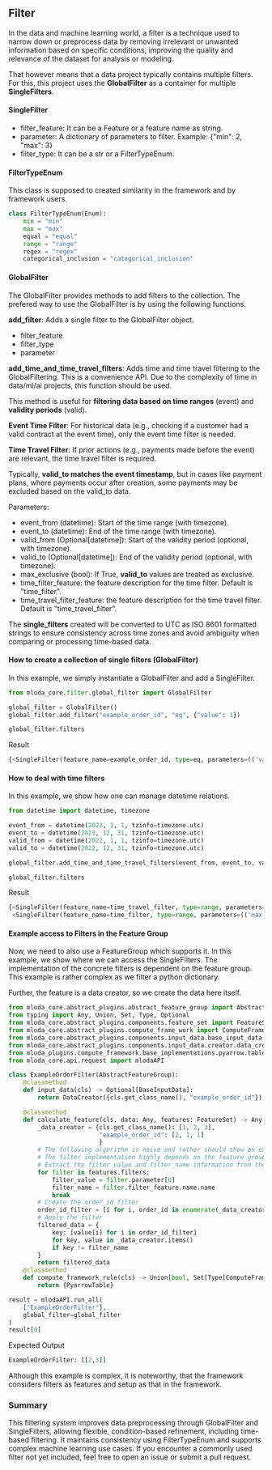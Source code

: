 ## Filter

In the data and machine learning world, a filter is a technique used to narrow down or preprocess data by removing irrelevant or unwanted information based on specific conditions, improving the quality and relevance of the dataset for analysis or modeling.

That however means that a data project typically contains multiple filters. For this, this project uses the **GlobalFilter** as a container for multiple **SingleFilters**. 

#### SingleFilter

-    filter_feature: It can be a Feature or a feature name as string.
-    parameter: A dictionary of parameters to filter. Example: {"min": 2, "max": 3}
-    filter_type: It can be a str or a FilterTypeEnum.

#### FilterTypeEnum

This class is supposed to created similarity in the framework and by framework users.

``` python
class FilterTypeEnum(Enum):
    min = "min"
    max = "max"
    equal = "equal"
    range = "range"
    regex = "regex"
    categorical_inclusion = "categorical_inclusion"
```

#### GlobalFilter

The GlobalFilter provides methods to add filters to the collection. The prefered way to use the GlobalFilter is by using the following functions.

**add_filter**: Adds a single filter to the GlobalFilter object.

-   filter_feature
-   filter_type
-   parameter

**add_time_and_time_travel_filters**: Adds time and time travel filtering to the GlobalFiltering. This is a convenience API. Due to the complexity of time in data/ml/ai projects, this function should be used.

This method is useful for **filtering data based on time ranges** (event) and **validity periods** (valid).

**Event Time Filter**: For historical data (e.g., checking if a customer had a valid contract at the event time), only the event time filter is needed.
    
**Time Travel Filter**: If prior actions (e.g., payments made before the event) are relevant, the time travel filter is required.

Typically, **valid_to matches the event timestamp**, but in cases like payment plans, where payments occur after creation, some payments may be excluded based on the valid_to data.

Parameters:

-   event_from (datetime): Start of the time range (with timezone).
-   event_to (datetime): End of the time range (with timezone).
-   valid_from (Optional[datetime]): Start of the validity period (optional, with timezone).
-   valid_to (Optional[datetime]): End of the validity period (optional, with timezone).
-   max_exclusive (bool): If True, **valid_to** values are treated as exclusive.
-   time_filter_feature: the feature description for the time filter. Default is "time_filter".
-   time_travel_filter_feature: the feature description for the time travel filter. Default is "time_travel_filter".

The **single_filters** created will be converted to UTC as ISO 8601 formatted strings to ensure consistency
    across time zones and avoid ambiguity when comparing or processing time-based data.

#### How to create a collection of single filters (GlobalFilter)

In this example, we simply instantiate a GlobalFilter and add a SingleFilter.

```python
from mloda_core.filter.global_filter import GlobalFilter

global_filter = GlobalFilter()
global_filter.add_filter("example_order_id", "eq", {"value": 1})

global_filter.filters
```

Result

``` python
{<SingleFilter(feature_name=example_order_id, type=eq, parameters=(('value', 1),))>}
```

#### How to deal with time filters

In this example, we show how one can manage datetime relations.

```python
from datetime import datetime, timezone

event_from = datetime(2023, 1, 1, tzinfo=timezone.utc)
event_to = datetime(2023, 12, 31, tzinfo=timezone.utc)
valid_from = datetime(2022, 1, 1, tzinfo=timezone.utc)
valid_to = datetime(2022, 12, 31, tzinfo=timezone.utc)

global_filter.add_time_and_time_travel_filters(event_from, event_to, valid_from, valid_to)

global_filter.filters
```

Result

``` python
{<SingleFilter(feature_name=time_travel_filter, type=range, parameters=(('max', '2022-12-31T00:00:00+00:00'), ('max_exclusive', True), ('min', '2022-01-01T00:00:00+00:00')))>, 
 <SingleFilter(feature_name=time_filter, type=range, parameters=(('max', '2023-12-31T00:00:00+00:00'), ('max_exclusive', True), ('min', '2023-01-01T00:00:00+00:00')))>}
```


#### Example access to Filters in the Feature Group

Now, we need to also use a FeatureGroup which supports it. In this example, we show where we can access the SingleFilters.
The implementation of the concrete filters is dependent on the feature group. This example is rather complex as we filter a python dictionary. 

Further, the feature is a data creator, so we create the data here itself. 

```python
from mloda_core.abstract_plugins.abstract_feature_group import AbstractFeatureGroup
from typing import Any, Union, Set, Type, Optional
from mloda_core.abstract_plugins.components.feature_set import FeatureSet
from mloda_core.abstract_plugins.compute_frame_work import ComputeFrameWork
from mloda_core.abstract_plugins.components.input_data.base_input_data import BaseInputData
from mloda_core.abstract_plugins.components.input_data.creator.data_creator import DataCreator
from mloda_plugins.compute_framework.base_implementations.pyarrow.table import PyarrowTable
from mloda_core.api.request import mlodaAPI

class ExampleOrderFilter(AbstractFeatureGroup):
    @classmethod
    def input_data(cls) -> Optional[BaseInputData]:
        return DataCreator({cls.get_class_name(), "example_order_id"})

    @classmethod
    def calculate_feature(cls, data: Any, features: FeatureSet) -> Any:
        _data_creator = {cls.get_class_name(): [1, 2, 3],
                         "example_order_id": [2, 1, 1]
                         }
        # The following algorithm is naive and rather should show an example than a normal use case.
        # The filter implementation highly depends on the feature group!
        # Extract the filter value and filter_name information from the filters.
        for filter in features.filters:
            filter_value = filter.parameter[0]
            filter_name = filter.filter_feature.name.name
            break
        # Create the order_id filter
        order_id_filter = [i for i, order_id in enumerate(_data_creator[filter_name]) if order_id == filter_value[1]]
        # Apply the filter
        filtered_data = {
            key: [value[i] for i in order_id_filter]
            for key, value in _data_creator.items()
            if key != filter_name
        }
        return filtered_data
    @classmethod
    def compute_framework_rule(cls) -> Union[bool, Set[Type[ComputeFrameWork]]]:
        return {PyarrowTable}

result = mlodaAPI.run_all(
    ["ExampleOrderFilter"], 
    global_filter=global_filter
)
result[0]
```
Expected Output

```python
ExampleOrderFilter: [[2,3]]
```

Although this example is complex, it is noteworthy, that the framework considers filters as features and setup as that in the framework. 

### Summary

This filtering system improves data preprocessing through GlobalFilter and SingleFilters, allowing flexible, condition-based refinement, including time-based filtering. It maintains consistency using FilterTypeEnum and supports complex machine learning use cases. If you encounter a commonly used filter not yet included, feel free to open an issue or submit a pull request.